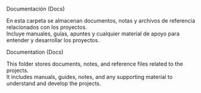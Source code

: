 Documentación (Docs)

En esta carpeta se almacenan documentos, notas y archivos de referencia relacionados con los proyectos.  
Incluye manuales, guías, apuntes y cualquier material de apoyo para entender y desarrollar los proyectos.

Documentation (Docs)

This folder stores documents, notes, and reference files related to the projects.  
It includes manuals, guides, notes, and any supporting material to understand and develop the projects.
